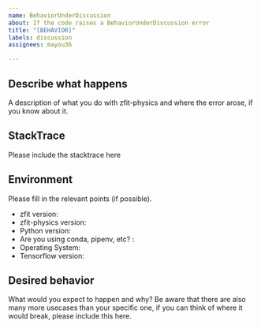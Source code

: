 ```yaml
---
name: BehaviorUnderDiscussion
about: If the code raises a BehaviorUnderDiscussion error
title: "[BEHAVIOR]"
labels: discussion
assignees: mayou36

---
```


## Describe what happens

A description of what you do with zfit-physics and where the error arose, if you know about it.

## StackTrace

Please include the stacktrace here

## Environment

Please fill in the relevant points (if possible).
* zfit version:
* zfit-physics version:
* Python version:
* Are you using conda, pipenv, etc? :
* Operating System:
* Tensorflow version:

## Desired behavior

What would you expect to happen and why? Be aware that there are also many more usecases than your specific one, if you can think of where it would break, please include this here.
